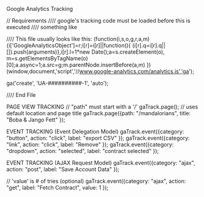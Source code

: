 Google Analytics Tracking

// Requirements
//// google's tracking code must be loaded before this is executed
//// something like <script src="/path/to/my/googleanalyticsobject.js"></script>

//// This file usually looks like this:
(function(i,s,o,g,r,a,m){i['GoogleAnalyticsObject']=r;i[r]=i[r]||function(){
    (i[r].q=i[r].q||[]).push(arguments)},i[r].l=1*new Date();a=s.createElement(o),
    m=s.getElementsByTagName(o)[0];a.async=1;a.src=g;m.parentNode.insertBefore(a,m)
})(window,document,'script','//www.google-analytics.com/analytics.js','ga');

ga('create', 'UA-##########-1', 'auto');

//// End File


PAGE VIEW TRACKING // "path" must start with a '/'
 gaTrack.page(); // uses default location and page title
 gaTrack.page({path: "/mandalorians", title: "Boba & Jango Fett" });

EVENT TRACKING (Event Delegation Model)
 gaTrack.event({category: "button", action: "click", label: "export CSV" });
 gaTrack.event({category: "link", action: "click", label: "Remove" });
 gaTrack.event({category: "dropdown", action: "selected", label: "contract selected" });

EVENT TRACKING (AJAX Request Model)
 gaTrack.event({category: "ajax", action: "post", label: "Save Account Data" });

 // 'value' is # of tries (optional)
 gaTrack.event({category: "ajax", action: "get", label: "Fetch Contract", value: 1 });
